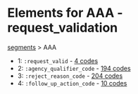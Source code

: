 # Elements for AAA - request_validation
[segments](../segments.md) > AAA
* 1: `:request_valid` - [4 codes](../elements/AAA_1.md)
* 2: `:agency_qualifier_code` - [194 codes](../elements/AAA_2.md)
* 3: `:reject_reason_code` - [204 codes](../elements/AAA_3.md)
* 4: `:follow_up_action_code` - [10 codes](../elements/AAA_4.md)
